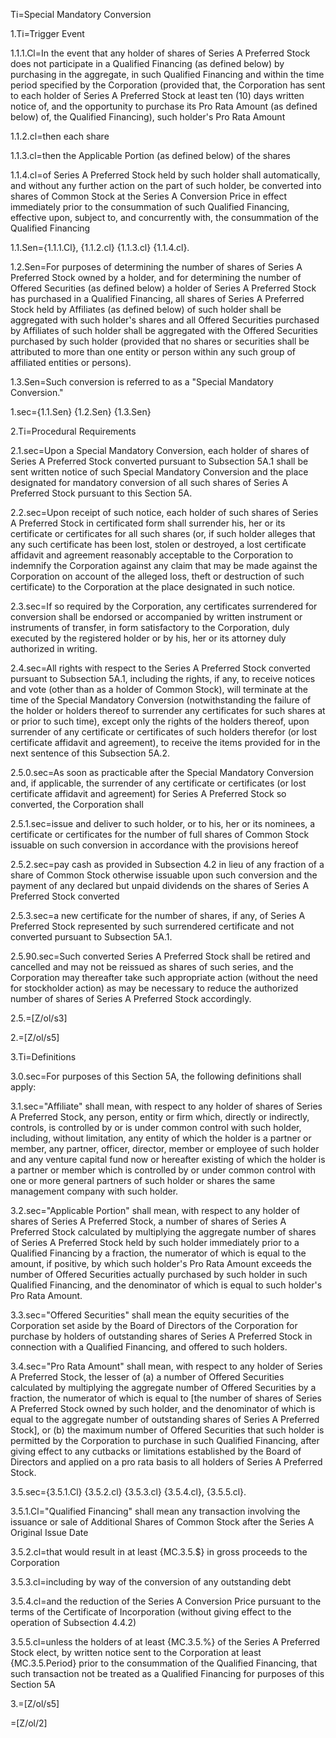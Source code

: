 Ti=Special Mandatory Conversion

1.Ti=Trigger Event

1.1.1.Cl=In the event that any holder of shares of Series A Preferred Stock does not participate in a Qualified Financing (as defined below) by purchasing in the aggregate, in such Qualified Financing and within the time period specified by the Corporation (provided that, the Corporation has sent to each holder of Series A Preferred Stock at least ten (10) days written notice of, and the opportunity to purchase its Pro Rata Amount (as defined below) of, the Qualified Financing), such holder's Pro Rata Amount

1.1.2.cl=then each share

1.1.3.cl=then the Applicable Portion (as defined below) of the shares

1.1.4.cl=of Series A Preferred Stock held by such holder shall automatically, and without any further action on the part of such holder, be converted into shares of Common Stock at the Series A Conversion Price in effect immediately prior to the consummation of such Qualified Financing, effective upon, subject to, and concurrently with, the consummation of the Qualified Financing

1.1.Sen={1.1.1.Cl}, {1.1.2.cl} {1.1.3.cl} {1.1.4.cl}.

1.2.Sen=For purposes of determining the number of shares of Series A Preferred Stock owned by a holder, and for determining the number of Offered Securities (as defined below) a holder of Series A Preferred Stock has purchased in a Qualified Financing, all shares of Series A Preferred Stock held by Affiliates (as defined below) of such holder shall be aggregated with such holder's shares and all Offered Securities purchased by Affiliates of such holder shall be aggregated with the Offered Securities purchased by such holder (provided that no shares or securities shall be attributed to more than one entity or person within any such group of affiliated entities or persons).

1.3.Sen=Such conversion is referred to as a "Special Mandatory Conversion."

1.sec={1.1.Sen}  {1.2.Sen} {1.3.Sen}

2.Ti=Procedural Requirements

2.1.sec=Upon a Special Mandatory Conversion, each holder of shares of Series A Preferred Stock converted pursuant to Subsection 5A.1 shall be sent written notice of such Special Mandatory Conversion and the place designated for mandatory conversion of all such shares of Series A Preferred Stock pursuant to this Section 5A.

2.2.sec=Upon receipt of such notice, each holder of such shares of Series A Preferred Stock in certificated form shall surrender his, her or its certificate or certificates for all such shares (or, if such holder alleges that any such certificate has been lost, stolen or destroyed, a lost certificate affidavit and agreement reasonably acceptable to the Corporation to indemnify the Corporation against any claim that may be made against the Corporation on account of the alleged loss, theft or destruction of such certificate) to the Corporation at the place designated in such notice.

2.3.sec=If so required by the Corporation, any certificates surrendered for conversion shall be endorsed or accompanied by written instrument or instruments of transfer, in form satisfactory to the Corporation, duly executed by the registered holder or by his, her or its attorney duly authorized in writing.

2.4.sec=All rights with respect to the Series A Preferred Stock converted pursuant to Subsection 5A.1, including the rights, if any, to receive notices and vote (other than as a holder of Common Stock), will terminate at the time of the Special Mandatory Conversion (notwithstanding the failure of the holder or holders thereof to surrender any certificates for such shares at or prior to such time), except only the rights of the holders thereof, upon surrender of any certificate or certificates of such holders therefor (or lost certificate affidavit and agreement), to receive the items provided for in the next sentence of this Subsection 5A.2.

2.5.0.sec=As soon as practicable after the Special Mandatory Conversion and, if applicable, the surrender of any certificate or certificates (or lost certificate affidavit and agreement) for Series A Preferred Stock so converted, the Corporation shall 

2.5.1.sec=issue and deliver to such holder, or to his, her or its nominees, a certificate or certificates for the number of full shares of Common Stock issuable on such conversion in accordance with the provisions hereof

2.5.2.sec=pay cash as provided in Subsection 4.2 in lieu of any fraction of a share of Common Stock otherwise issuable upon such conversion and the payment of any declared but unpaid dividends on the shares of Series A Preferred Stock converted

2.5.3.sec=a new certificate for the number of shares, if any, of Series A Preferred Stock represented by such surrendered certificate and not converted pursuant to Subsection 5A.1.

2.5.90.sec=Such converted Series A Preferred Stock shall be retired and cancelled and may not be reissued as shares of such series, and the Corporation may thereafter take such appropriate action (without the need for stockholder action) as may be necessary to reduce the authorized number of shares of Series A Preferred Stock accordingly.

2.5.=[Z/ol/s3]

2.=[Z/ol/s5]

3.Ti=Definitions

3.0.sec=For purposes of this Section 5A, the following definitions shall apply: 

3.1.sec="Affiliate" shall mean, with respect to any holder of shares of Series A Preferred Stock, any person, entity or firm which, directly or indirectly, controls, is controlled by or is under common control with such holder, including, without limitation, any entity of which the holder is a partner or member, any partner, officer, director, member or employee of such holder and any venture capital fund now or hereafter existing of which the holder is a partner or member which is controlled by or under common control with one or more general partners of such holder or shares the same management company with such holder. 

3.2.sec="Applicable Portion" shall mean, with respect to any holder of shares of Series A Preferred Stock, a number of shares of Series A Preferred Stock calculated by multiplying the aggregate number of shares of Series A Preferred Stock held by such holder immediately prior to a Qualified Financing by a fraction, the numerator of which is equal to the amount, if positive, by which such holder's Pro Rata Amount exceeds the number of Offered Securities actually purchased by such holder in such Qualified Financing, and the denominator of which is equal to such holder's Pro Rata Amount.

3.3.sec="Offered Securities" shall mean the equity securities of the Corporation set aside by the Board of Directors of the Corporation for purchase by holders of outstanding shares of Series A Preferred Stock in connection with a Qualified Financing, and offered to such holders. 

3.4.sec="Pro Rata Amount" shall mean, with respect to any holder of Series A Preferred Stock, the lesser of (a) a number of Offered Securities calculated by multiplying the aggregate number of Offered Securities by a fraction, the numerator of which is equal to [the number of shares of Series A Preferred Stock owned by such holder, and the denominator of which is equal to the aggregate number of outstanding shares of Series A Preferred Stock], or (b) the maximum number of Offered Securities that such holder is permitted by the Corporation to purchase in such Qualified Financing, after giving effect to any cutbacks or limitations established by the Board of Directors and applied on a pro rata basis to all holders of Series A Preferred Stock. 

3.5.sec={3.5.1.Cl} {3.5.2.cl} {3.5.3.cl} {3.5.4.cl}, {3.5.5.cl}.

3.5.1.Cl="Qualified Financing" shall mean any transaction involving the issuance or sale of Additional Shares of Common Stock after the Series A Original Issue Date 

3.5.2.cl=that would result in at least {MC.3.5.$} in gross proceeds to the Corporation

3.5.3.cl=including by way of the conversion of any outstanding debt

3.5.4.cl=and the reduction of the Series A Conversion Price pursuant to the terms of the Certificate of Incorporation (without giving effect to the operation of Subsection 4.4.2)

3.5.5.cl=unless the holders of at least {MC.3.5.%} of the Series A Preferred Stock elect, by written notice sent to the Corporation at least {MC.3.5.Period} prior to the consummation of the Qualified Financing, that such transaction not be treated as a Qualified Financing for purposes of this Section 5A

3.=[Z/ol/s5]

=[Z/ol/2]
